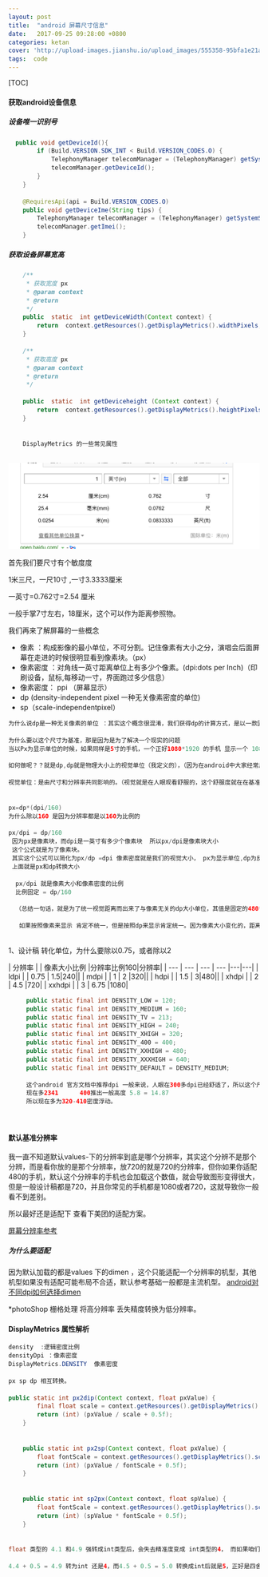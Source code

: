 ```yaml
---
layout: post
title:  "android 屏幕尺寸信息"
date:   2017-09-25 09:28:00 +0800
categories: ketan
cover: 'http://upload-images.jianshu.io/upload_images/555358-95bfa1e21a76e675.jpg?imageMogr2/auto-orient/strip%7CimageView2/2/w/1240'
tags:  code 
---
```


 [TOC]

#### 获取android设备信息


##### 设备唯一识别号


```java
  public void getDeviceId(){
        if (Build.VERSION.SDK_INT < Build.VERSION_CODES.O) {
            TelephonyManager telecomManager = (TelephonyManager) getSystemService(TELEPHONY_SERVICE);
            telecomManager.getDeviceId();
        }
    }
    
    @RequiresApi(api = Build.VERSION_CODES.O)
    public void getDeviceIme(String tips) {
        TelephonyManager telecomManager = (TelephonyManager) getSystemService(TELEPHONY_SERVICE);
        telecomManager.getImei();
    }
```

##### 获取设备屏幕宽高

```java
    /**
     * 获取宽度 px
     * @param context
     * @return
     */
    public  static  int getDeviceWidth(Context context) {
        return  context.getResources().getDisplayMetrics().widthPixels;
    }

    /**
     * 获取高度 px
     * @param context
     * @return
     */

    public  static  int getDeviceheight (Context context) {
        return  context.getResources().getDisplayMetrics().heightPixels;
    }
    
    
    DisplayMetrics 的一些常见属性
    

```
 
 
  ![尺寸转换](../assets/noteimg/android_info_01.png)
 

首先我们要尺寸有个敏度度

1米三尺，一尺10寸 ,一寸3.3333厘米

一英寸=0.762寸=2.54 厘米

一般手掌7寸左右，18厘米，这个可以作为距离参照物。


我们再来了解屏幕的一些概念

* 像素  ：构成影像的最小单位，不可分割。记住像素有大小之分，演唱会后面屏幕在走进的时候很明显看到像素块。（px）
* 像素密度 ：对角线一英寸距离单位上有多少个像素。(dpi:dots per Inch)（印刷设备，鼠标,每移动一寸，界面跑过多少信息）
* 像素密度： ppi （屏幕显示）
* dp (density-independent pixel 一种无关像素密度的单位)
* sp（scale-independentpixel）


```java
为什么说dp是一种无关像素的单位 ：其实这个概念很混淆，我们获得dp的计算方式，是以一款固定大小尺寸手机为基准的  系统密度为160dpi的中密度手机屏幕为基准屏幕，即320×480的手机屏幕。在这个屏幕中，1dp=1px

为什么要以这个尺寸为基准，那是因为是为了解决一个现实的问题
当以Px为显示单位的时候，如果同样是5寸的手机，一个正好1080*1920 的手机 显示一个 1080*1920的图片是正好显示的，但是如果5寸手机720*1080显示图片只能显示一部分，而如果一部 2072*4659（假设有的话）5寸手机，也会显示完全，但是只占用屏幕一半，同样一个5寸大小，对于当前的手机，一般来说都是显示同样大小，所以dp就是为了解决这个问题，让同样尺寸大小的手机，不同分辨率下，显示的图片大小在视觉上趋于一样的。

如何做呢？？就是dp,dp就是物理大小上的视觉单位（我定义的），（因为在android中大家经常用dp换算px常常，因为这个思维感到困扰）

视觉单位：是由尺寸和分辨率共同影响的。（视觉就是在人眼观看舒服的，这个舒服度就在在基准手机上观看的舒服度，


px=dp*(dpi/160)
为什么除以160 是因为分辨率都是以160为比例的

px/dpi = dp/160
 因为px是像素块，而dpi是一英寸有多少个像素块  所以px/dpi是像素块大小
 这个公式就是为了像素块。
 其实这个公式可以简化为px/dp =dpi 像素密度就是我们的视觉大小， px为显示单位,dp为反补因素，
 上面就是px和dp转换大小
 
  px/dpi 就是像素大小和像素密度的比例
  比例固定 = dp/160
  
  （总结一句话，就是为了统一视觉距离而出来了与像素无关的dp大小单位，其值是固定的480*320 密度是160点的设备上）
  
   如果按照像素来显示 肯定不统一，但是按照dp来显示肯定统一。因为像素大小变化的，距离是根据dp倒推像素多少
 
```
 1、设计稿 转化单位，为什么要除以0.75，或者除以2
 
 
 
 
 

| 分辨率 |  | 像素大小比例 |分辨率比例160|分辨率|
| --- | --- | --- | --- |---|---|
| ldpi  |  | 0.75 |  1.5|240||
| mdpi |  | 1 | 2 |320||
| hdpi |  | 1.5 |  3|480||
| xhdpi |  | 2 | 4.5 |720|
| xxhdpi |  | 3 | 6.75 |1080|

```java
     public static final int DENSITY_LOW = 120;
     public static final int DENSITY_MEDIUM = 160;
     public static final int DENSITY_TV = 213;
     public static final int DENSITY_HIGH = 240;
     public static final int DENSITY_XHIGH = 320;
     public static final int DENSITY_400 = 400;
     public static final int DENSITY_XXHIGH = 480;
     public static final int DENSITY_XXXHIGH = 640;
     public static final int DENSITY_DEFAULT = DENSITY_MEDIUM;
     
     这个android 官方文档中推荐dpi 一般来说，人眼在300多dpi已经舒适了，所以这个尺寸就是UI 最佳设计大小，可以由270（1080*720） 推测出手机稿高度，4英寸= 2.54*5 =12.16cm 这个都之前小手机
     现在多2341      400推出一般高度 5.8 = 14.87
     所以现在多为320-410密度浮动。
     
     
```

#### 默认基准分辨率
 
 我一直不知道默认values-下的分辨率到底是哪个分辨率，其实这个分辨不是那个分辨，而是看你放的是那个分辨率，放720的就是720的分辨率，但你如果你适配480的手机，默认这个分辨率的手机也会加载这个数值，就会导致图形变得很大，但是一般设计稿都是720，并且你常见的手机都是1080或者720，这就导致你一般看不到差别。
 
 所以最好还是适配下
 查看下美团的适配方案。
 

[屏幕分辨率参考](https://blog.csdn.net/ttkatrina/article/details/50623043)


##### 为什么要适配
 因为默认加载的都是values 下的dimen ，这个只能适配一个分辨率的机型，其他机型如果没有适配可能布局不合适，默认参考基础一般都是主流机型。
 [android对不同dpi如何选择dimen](https://blog.csdn.net/fire_tray/article/details/49967247)


*photoShop 栅格处理 将高分辨率 丢失精度转换为低分辨率。


#### DisplayMetrics 属性解析

```java
density  :逻辑密度比例
densityDpi ：像素密度
DisplayMetrics.DENSITY  像素密度

px sp dp 相互转换。

public static int px2dip(Context context, float pxValue) {
        final float scale = context.getResources().getDisplayMetrics().density;
        return (int) (pxValue / scale + 0.5f);
    }


    public static int px2sp(Context context, float pxValue) {
        float fontScale = context.getResources().getDisplayMetrics().scaledDensity;
        return (int) (pxValue / fontScale + 0.5f);
    }


    public static int sp2px(Context context, float spValue) {
        float fontScale = context.getResources().getDisplayMetrics().scaledDensity;
        return (int) (spValue * fontScale + 0.5f);
    }
    

float 类型的 4.1 和4.9 强转成int类型后，会失去精准度变成 int类型的4， 而如果咱们想四舍五入的话，把他们都加上0.5f，这样转换出来的结果就是：

4.4 + 0.5 = 4.9 转为int 还是4，而4.5 + 0.5 = 5.0 转换成int后就是5，正好是四舍五入，这样就保证了咱们算出来的值相对精准。
```